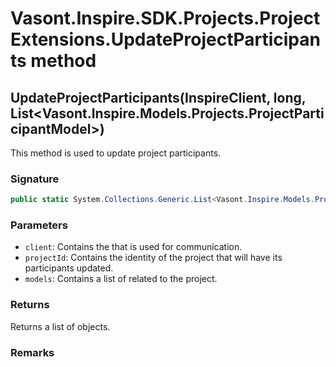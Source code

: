 # Vasont.Inspire.SDK.Projects.ProjectExtensions.UpdateProjectParticipants method
## UpdateProjectParticipants(InspireClient, long, List<Vasont.Inspire.Models.Projects.ProjectParticipantModel>)
This method is used to update project participants.

### Signature
```csharp
public static System.Collections.Generic.List<Vasont.Inspire.Models.Projects.ProjectParticipantModel> UpdateProjectParticipants(InspireClient client, long projectId, List<Vasont.Inspire.Models.Projects.ProjectParticipantModel> models)
```
### Parameters
- `client`: Contains the  that is used for communication.
- `projectId`: Contains the identity of the project that will have its participants updated.
- `models`: Contains a list of  related to the project.

### Returns
Returns a list of  objects.
### Remarks

